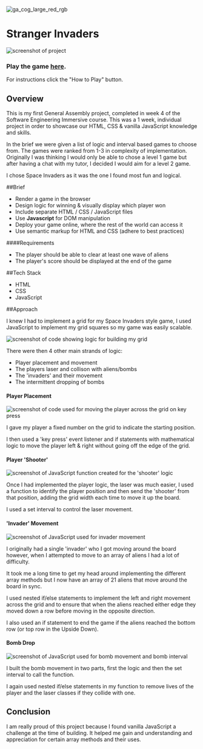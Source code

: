 ![ga_cog_large_red_rgb](https://cloud.githubusercontent.com/assets/40461/8183776/469f976e-1432-11e5-8199-6ac91363302b.png)

# Stranger Invaders

![screenshot of project](https://i.imgur.com/MaEFw0S.png)

### Play the game [here](https://lauracharvey.github.io/GA-Project-1/).

For instructions click the "How to Play" button.

## Overview

This is my first General Assembly project, completed in week 4 of the Software Engineering Immersive course. This was a 1 week, individual project in order to showcase our HTML, CSS & vanilla JavaScript knowledge and skills.

In the brief we were given a list of logic and interval based games to choose from. The games were ranked from 1-3 in complexity of implementation. Originally I was thinking I would only be able to chose a level 1 game but after having a chat with my tutor, I decided I would aim for a level 2 game.

I chose Space Invaders as it was the one I found most fun and logical.

##Brief 


* Render a game in the browser
* Design logic for winning & visually display which player won
* Include separate HTML / CSS / JavaScript files
* Use **Javascript** for DOM manipulation
* Deploy your game online, where the rest of the world can access it
* Use semantic markup for HTML and CSS (adhere to best practices)

####Requirements

* The player should be able to clear at least one wave of aliens
* The player's score should be displayed at the end of the game

##Tech Stack

* HTML
* CSS
* JavaScript

##Approach

I knew I had to implement a grid for my Space Invaders style game, I used JavaScript to implement my grid squares so my game was easily scalable.

![screenshot of code showing logic for building my grid](https://i.imgur.com/lAYks66.png)

There were then 4 other main strands of logic:

* Player placement and movement
* The players laser and collison with aliens/bombs
* The 'invaders' and their movement
* The intermittent dropping of bombs

#### Player Placement

![screenshot of code used for moving the player across the grid on key press](https://i.imgur.com/THLi44H.png)

I gave my player a fixed number on the grid to indicate the starting position.

I then used a 'key press' event listener and if statements with mathematical logic to move the player left & right without going off the edge of the grid.

#### Player 'Shooter'

![screenshot of JavaScript function created for the 'shooter' logic](https://i.imgur.com/kVYl1nW.png)

Once I had implemented the player logic, the laser was much easier, I used a function to identify the player position and then send the 'shooter' from that position, adding the grid width each time to move it up the board.

I used a set interval to control the laser movement.

#### 'Invader' Movement

![screenshot of JavaScript used for invader movement](https://i.imgur.com/ofcwV7h.png)

I originally had a single 'invader' who I got moving around the board however, when I attempted to move to an array of aliens I had a lot of difficulty.

It took me a long time to get my head around implementing the different array methods but I now have an array of 21 aliens that move around the board in sync.

I used nested if/else statements to implement the left and right movement across the grid and to ensure that when the aliens reached either edge they moved down a row before moving in the opposite direction.

I also used an if statement to end the game if the aliens reached the bottom row (or top row in the Upside Down).


#### Bomb Drop

![screenshot of JavaScript used for bomb movement and bomb interval](https://i.imgur.com/xzyRwxF.png)

I built the bomb movement in two parts, first the logic and then the set interval to call the function.

I again used nested if/else statements in my function to remove lives of the player and the laser classes if they collide with one.

## Conclusion

I am really proud of this project because I found vanilla JavaScript a challenge at the time of building. It helped me gain and understanding and appreciation for certain array methods and their uses.
